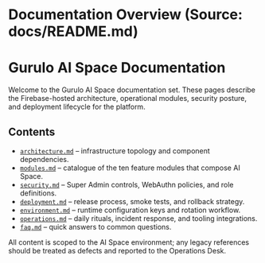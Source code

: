 # Documentation Overview (Source: docs/README.md)

# Gurulo AI Space Documentation

Welcome to the Gurulo AI Space documentation set. These pages describe the Firebase-hosted architecture, operational modules, security posture, and deployment lifecycle for the platform.

## Contents

- [`architecture.md`](architecture.md) – infrastructure topology and component dependencies.
- [`modules.md`](modules.md) – catalogue of the ten feature modules that compose AI Space.
- [`security.md`](security.md) – Super Admin controls, WebAuthn policies, and role definitions.
- [`deployment.md`](deployment.md) – release process, smoke tests, and rollback strategy.
- [`environment.md`](environment.md) – runtime configuration keys and rotation workflow.
- [`operations.md`](operations.md) – daily rituals, incident response, and tooling integrations.
- [`faq.md`](faq.md) – quick answers to common questions.

All content is scoped to the AI Space environment; any legacy references should be treated as defects and reported to the Operations Desk.
